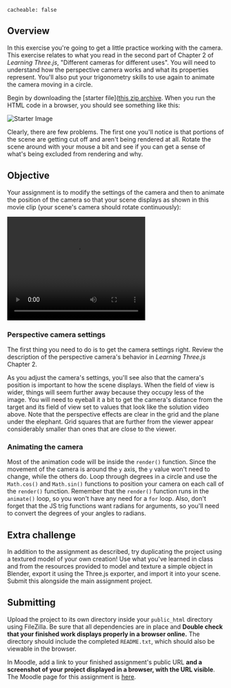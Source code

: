 ```
cacheable: false
```
## Overview

In this exercise you're going to get a little practice working with the camera. This exercise relates to what you read in the second part of Chapter 2 of *Learning Three.js*, "Different cameras for different uses". You will need to understand how the perspective camera works and what its properties represent. You'll also put your trigonometry skills to use again to animate the camera moving in a circle.

Begin by downloading the [starter file]([this zip archive](/~tmullen/cg/f16/cs315-hw5.zip). When you run the HTML code in a browser, you should see something like this:  

![Starter Image](/~tmullen/images/cg/elephant_start.png)

Clearly, there are few problems. The first one you'll notice is that portions of the scene are getting cut off and aren't being rendered at all. Rotate the scene around with your mouse a bit and see if you can get a sense of what's being excluded from rendering and why.

## Objective

Your assignment is to modify the settings of the camera and then to animate the position of the camera so that your scene displays as shown in this movie clip (your scene's camera should rotate continuously):

<video width="320" height="240" controls>
  <source src="/~tmullen/images/cg/elephant.ogv" type="video/ogg;" codecs="theora, vorbis">
Your browser does not support the video tag.
</video>

### Perspective camera settings

The first thing you need to do is to get the camera settings right. Review the description of the perspective camera's behavior in *Learning Three.js* Chapter 2.

As you adjust the camera's settings, you'll see also that the camera's position is important to how the scene displays. When the field of view is wider, things will seem further away because they occupy less of the image. You will need to eyeball it a bit to get the camera's distance from the target and its field of view set to values that look like the solution video above. Note that the perspective effects are clear in the grid and the plane under the elephant. Grid squares that are further from the viewer appear considerably smaller than ones that are close to the viewer.

### Animating the camera

Most of the animation code will be inside the `render()` function. Since the movement of the camera is around the `y` axis, the `y` value won't need to change, while the others do. Loop through degrees in a circle and use the `Math.cos()` and `Math.sin()` functions to position your camera on each call of the `render()` function. Remember that the `render()` function runs in the `animate()` loop, so you won't have any need for a `for` loop. Also, don't forget that the JS trig functions want radians for arguments, so you'll need to convert the degrees of your angles to radians.

## Extra challenge

In addition to the assignment as described, try duplicating the project using a textured model of your own creation! Use what you've learned in class and from the resources provided to model and texture a simple object in Blender, export it using the Three.js exporter, and import it into your scene. Submit this alongside the main assignment project. 


## Submitting

Upload the project to its own directory inside your `public_html` directory using FileZilla. Be sure that all dependencies are in place and **Double check that your finished work displays properly in a browser online.** The directory should include the completed `README.txt`, which should also be viewable in the browser.


In Moodle, add a link to your finished assignment's public URL **and a screenshot of your project displayed in a browser, with the URL visible**.
The Moodle page for this assignment is [here](https://moodle.pugetsound.edu/moodle/mod/assign/view.php?id=340419).
